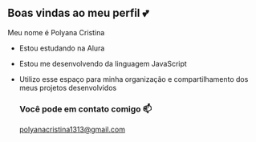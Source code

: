 ## Boas vindas ao meu perfil 💕

Meu nome é Polyana Cristina

- Estou estudando na Alura
- Estou me desenvolvendo da linguagem JavaScript
- Utilizo esse espaço para minha organização e compartilhamento dos meus projetos desenvolvidos

  ### Você pode em contato comigo 📫

  polyanacristina1313@gmail.com

